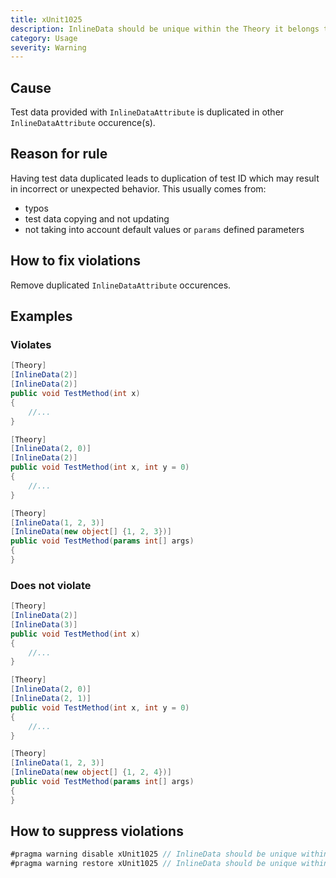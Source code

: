 ```yaml
---
title: xUnit1025
description: InlineData should be unique within the Theory it belongs to
category: Usage
severity: Warning
---
```


## Cause

Test data provided with `InlineDataAttribute` is duplicated in other `InlineDataAttribute` occurence(s).

## Reason for rule

Having test data duplicated leads to duplication of test ID which may result in incorrect or unexpected behavior.
This usually comes from:

* typos
* test data copying and not updating
* not taking into account default values or `params` defined parameters

## How to fix violations

Remove duplicated `InlineDataAttribute` occurences.

## Examples

### Violates

```csharp
[Theory]
[InlineData(2)]
[InlineData(2)]
public void TestMethod(int x) 
{ 
    //... 
}
```

```csharp
[Theory]
[InlineData(2, 0)]
[InlineData(2)]
public void TestMethod(int x, int y = 0) 
{ 
    //... 
}
```

```csharp
[Theory]
[InlineData(1, 2, 3)]
[InlineData(new object[] {1, 2, 3})]
public void TestMethod(params int[] args)
{
}
```

### Does not violate

```csharp
[Theory]
[InlineData(2)]
[InlineData(3)]
public void TestMethod(int x) 
{ 
    //... 
}
```

```csharp
[Theory]
[InlineData(2, 0)]
[InlineData(2, 1)]
public void TestMethod(int x, int y = 0) 
{ 
    //... 
}
```

```csharp
[Theory]
[InlineData(1, 2, 3)]
[InlineData(new object[] {1, 2, 4})]
public void TestMethod(params int[] args)
{
}
```

## How to suppress violations

```csharp
#pragma warning disable xUnit1025 // InlineData should be unique within the Theory it belongs to
#pragma warning restore xUnit1025 // InlineData should be unique within the Theory it belongs to
```
